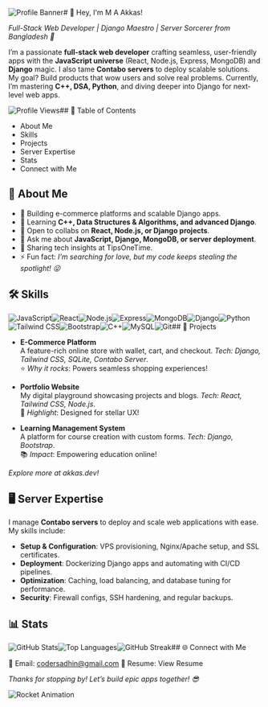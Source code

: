 
![Profile Banner](https://github.com/coder-sadhin.png)# 🚀 Hey, I'm M A Akkas!

*Full-Stack Web Developer | Django Maestro | Server Sorcerer from Bangladesh 🌟*

I’m a passionate **full-stack web developer** crafting seamless, user-friendly apps with the **JavaScript universe** (React, Node.js, Express, MongoDB) and **Django** magic. I also tame **Contabo servers** to deploy scalable solutions. My goal? Build products that wow users and solve real problems. Currently, I’m mastering **C++, DSA, Python**, and diving deeper into Django for next-level web apps.

![Profile Views](https://komarev.com/ghpvc/?username=coder-sadhin&style=flat-square&color=1E40AF)## 📑 Table of Contents

- About Me
- Skills
- Projects
- Server Expertise
- Stats
- Connect with Me

## 🌈 About Me

- 🔭 Building e-commerce platforms and scalable Django apps.
- 🌱 Learning **C++, Data Structures & Algorithms, and advanced Django**.
- 👯 Open to collabs on **React, Node.js, or Django projects**.
- 💬 Ask me about **JavaScript, Django, MongoDB, or server deployment**.
- 📝 Sharing tech insights at TipsOneTime.
- ⚡ Fun fact: *I’m searching for love, but my code keeps stealing the spotlight! 😜*

## 🛠️ Skills

![JavaScript](https://img.shields.io/badge/JavaScript-F7DF1E?logo=javascript&logoColor=black&style=for-the-badge)![React](https://img.shields.io/badge/React-61DAFB?logo=react&logoColor=black&style=for-the-badge)![Node.js](https://img.shields.io/badge/Node.js-339933?logo=node.js&logoColor=white&style=for-the-badge)![Express](https://img.shields.io/badge/Express-000000?logo=express&logoColor=white&style=for-the-badge)![MongoDB](https://img.shields.io/badge/MongoDB-47A248?logo=mongodb&logoColor=white&style=for-the-badge)![Django](https://img.shields.io/badge/Django-092E20?logo=django&logoColor=white&style=for-the-badge)![Python](https://img.shields.io/badge/Python-3776AB?logo=python&logoColor=white&style=for-the-badge)![Tailwind CSS](https://img.shields.io/badge/Tailwind_CSS-38B2AC?logo=tailwind-css&logoColor=white&style=for-the-badge)![Bootstrap](https://img.shields.io/badge/Bootstrap-7952B3?logo=bootstrap&logoColor=white&style=for-the-badge)![C++](https://img.shields.io/badge/C++-00599C?logo=c%2B%2B&logoColor=white&style=for-the-badge)![MySQL](https://img.shields.io/badge/MySQL-4479A1?logo=mysql&logoColor=white&style=for-the-badge)![Git](https://img.shields.io/badge/Git-F05032?logo=git&logoColor=white&style=for-the-badge)## 🚀 Projects

- **E-Commerce Platform**\
  A feature-rich online store with wallet, cart, and checkout. *Tech: Django, Tailwind CSS, SQLite, Contabo Server*.\
  ⭐ *Why it rocks*: Powers seamless shopping experiences!

- **Portfolio Website**\
  My digital playground showcasing projects and blogs. *Tech: React, Tailwind CSS, Node.js*.\
  🌟 *Highlight*: Designed for stellar UX!

- **Learning Management System**\
  A platform for course creation with custom forms. *Tech: Django, Bootstrap*.\
  📚 *Impact*: Empowering education online!

*Explore more at akkas.dev!*

## 🖥️ Server Expertise

I manage **Contabo servers** to deploy and scale web applications with ease. My skills include:

- **Setup & Configuration**: VPS provisioning, Nginx/Apache setup, and SSL certificates.
- **Deployment**: Dockerizing Django apps and automating with CI/CD pipelines.
- **Optimization**: Caching, load balancing, and database tuning for performance.
- **Security**: Firewall configs, SSH hardening, and regular backups.

## 📊 Stats

![GitHub Stats](https://github-readme-stats.vercel.app/api?username=coder-sadhin&show_icons=true&theme=radical&hide_border=true)![Top Languages](https://github-readme-stats.vercel.app/api/top-langs/?username=coder-sadhin&layout=compact&theme=radical&hide_border=true)![GitHub Streak](https://github-readme-streak-stats.herokuapp.com/?user=coder-sadhin&theme=radical&hide_border=true)## 🌐 Connect with Me

📧 Email: codersadhin@gmail.com 📄 Resume: View Resume

*Thanks for stopping by! Let’s build epic apps together! 😎*

![Rocket Animation](https://media.giphy.com/media/26ufnwz3wDUli7GU0/giphy.gif)
